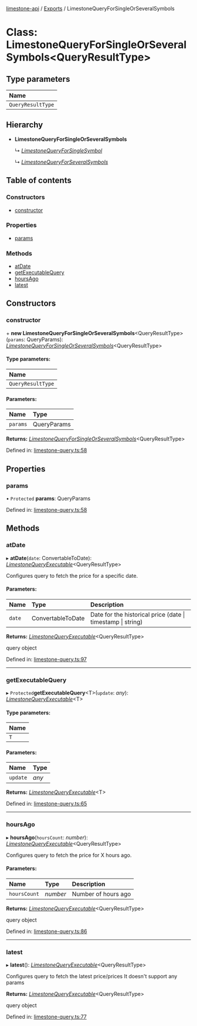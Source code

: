 [limestone-api](../README.md) / [Exports](../modules.md) / LimestoneQueryForSingleOrSeveralSymbols

# Class: LimestoneQueryForSingleOrSeveralSymbols<QueryResultType\>

## Type parameters

| Name |
| :------ |
| `QueryResultType` |

## Hierarchy

* **LimestoneQueryForSingleOrSeveralSymbols**

  ↳ [*LimestoneQueryForSingleSymbol*](limestonequeryforsinglesymbol.md)

  ↳ [*LimestoneQueryForSeveralSymbols*](limestonequeryforseveralsymbols.md)

## Table of contents

### Constructors

- [constructor](limestonequeryforsingleorseveralsymbols.md#constructor)

### Properties

- [params](limestonequeryforsingleorseveralsymbols.md#params)

### Methods

- [atDate](limestonequeryforsingleorseveralsymbols.md#atdate)
- [getExecutableQuery](limestonequeryforsingleorseveralsymbols.md#getexecutablequery)
- [hoursAgo](limestonequeryforsingleorseveralsymbols.md#hoursago)
- [latest](limestonequeryforsingleorseveralsymbols.md#latest)

## Constructors

### constructor

\+ **new LimestoneQueryForSingleOrSeveralSymbols**<QueryResultType\>(`params`: QueryParams): [*LimestoneQueryForSingleOrSeveralSymbols*](limestonequeryforsingleorseveralsymbols.md)<QueryResultType\>

#### Type parameters:

| Name |
| :------ |
| `QueryResultType` |

#### Parameters:

| Name | Type |
| :------ | :------ |
| `params` | QueryParams |

**Returns:** [*LimestoneQueryForSingleOrSeveralSymbols*](limestonequeryforsingleorseveralsymbols.md)<QueryResultType\>

Defined in: [limestone-query.ts:58](https://github.com/limestone-finance/limestone-api/blob/3d4422c/src/limestone-query.ts#L58)

## Properties

### params

• `Protected` **params**: QueryParams

Defined in: [limestone-query.ts:58](https://github.com/limestone-finance/limestone-api/blob/3d4422c/src/limestone-query.ts#L58)

## Methods

### atDate

▸ **atDate**(`date`: ConvertableToDate): [*LimestoneQueryExecutable*](limestonequeryexecutable.md)<QueryResultType\>

Configures query to fetch the price for a specific date.

#### Parameters:

| Name | Type | Description |
| :------ | :------ | :------ |
| `date` | ConvertableToDate | Date for the historical price (date \| timestamp \| string) |

**Returns:** [*LimestoneQueryExecutable*](limestonequeryexecutable.md)<QueryResultType\>

query object

Defined in: [limestone-query.ts:97](https://github.com/limestone-finance/limestone-api/blob/3d4422c/src/limestone-query.ts#L97)

___

### getExecutableQuery

▸ `Protected`**getExecutableQuery**<T\>(`update`: *any*): [*LimestoneQueryExecutable*](limestonequeryexecutable.md)<T\>

#### Type parameters:

| Name |
| :------ |
| `T` |

#### Parameters:

| Name | Type |
| :------ | :------ |
| `update` | *any* |

**Returns:** [*LimestoneQueryExecutable*](limestonequeryexecutable.md)<T\>

Defined in: [limestone-query.ts:65](https://github.com/limestone-finance/limestone-api/blob/3d4422c/src/limestone-query.ts#L65)

___

### hoursAgo

▸ **hoursAgo**(`hoursCount`: *number*): [*LimestoneQueryExecutable*](limestonequeryexecutable.md)<QueryResultType\>

Configures query to fetch the price for X hours ago.

#### Parameters:

| Name | Type | Description |
| :------ | :------ | :------ |
| `hoursCount` | *number* | Number of hours ago |

**Returns:** [*LimestoneQueryExecutable*](limestonequeryexecutable.md)<QueryResultType\>

query object

Defined in: [limestone-query.ts:86](https://github.com/limestone-finance/limestone-api/blob/3d4422c/src/limestone-query.ts#L86)

___

### latest

▸ **latest**(): [*LimestoneQueryExecutable*](limestonequeryexecutable.md)<QueryResultType\>

Configures query to fetch the latest price/prices
It doesn't support any params

**Returns:** [*LimestoneQueryExecutable*](limestonequeryexecutable.md)<QueryResultType\>

query object

Defined in: [limestone-query.ts:77](https://github.com/limestone-finance/limestone-api/blob/3d4422c/src/limestone-query.ts#L77)
